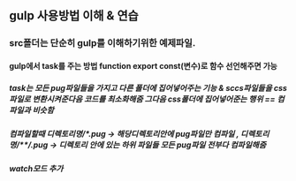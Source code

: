 ## gulp 사용방법 이해 & 연습

### src폴더는 단순히 gulp를 이해하기위한 예제파일.

#### gulp에서 task를 주는 방법 function export const(변수)로 함수 선언해주면 가능

##### task는 모든 pug파일들을 가지고 다른 폴더에 집어넣어주는 기능 & sccs파일들을 css파일로 변환시켜준다음 코드를 최소화해줌 그다음 css폴더에 집어넣어준는 행위 == 컴파일과 비슷함

##### 컴파일할때 디렉토리명/\*_.pug -> 해당디렉토리안에 pug파일만 컴파일 , 디렉토리명/\*\*/_.pug -> 디렉토리 안에 있는 하위 파일들 모든 pug파일 전부다 컴파일해줌

##### watch모드 추가
